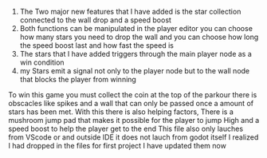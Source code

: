 1. The Two major new features that I have added is the star collection connected to the wall drop and a speed boost
2. Both functions can be manipulated in the player editor you can choose how many stars you need to drop the wall and you can choose how long the speed boost last and how fast the speed is
3. The stars that I have added triggers through the main player node as a win condition
4. my Stars emit a signal not only to the player node but to the wall node that blocks the player from winning

To win this game you must collect the coin at the top of the parkour there is obscacles like spikes and a wall that can only be passed once a amount of stars has been met. With this there is also helping factors, There is a mushroom jump pad that makes it possible for the player to jump High and a speed boost to help the player get to the end This file also only lauches from VScode or and outside IDE it does not lauch from godot itself I realized I had dropped in the files for first project I have updated them now 
